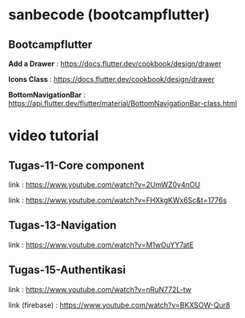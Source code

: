 # sanbecode (bootcampflutter)
## Bootcampflutter
**Add a Drawer** : https://docs.flutter.dev/cookbook/design/drawer

**Icons Class** : https://docs.flutter.dev/cookbook/design/drawer

**BottomNavigationBar** : https://api.flutter.dev/flutter/material/BottomNavigationBar-class.html

# video tutorial
 ## Tugas-11-Core component
   link : https://www.youtube.com/watch?v=2UmWZ0y4nOU
   
   link : https://www.youtube.com/watch?v=FHXkgKWx6Sc&t=1776s
 ## Tugas-13-Navigation
   link : https://www.youtube.com/watch?v=M1wOuYY7atE
 
 ## Tugas-15-Authentikasi
   link : https://www.youtube.com/watch?v=nRuN772L-tw
   
   link (firebase) : https://www.youtube.com/watch?v=BKXSOW-Qur8
   
    
